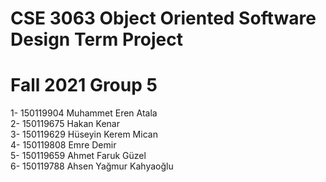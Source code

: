 # CSE 3063 Object Oriented Software Design Term Project
# Fall 2021 Group 5

1- 150119904 Muhammet Eren Atala\
2- 150119675 Hakan Kenar\
3- 150119629 Hüseyin Kerem Mican\
4- 150119808 Emre Demir\
5- 150119659 Ahmet Faruk Güzel\
6- 150119788 Ahsen Yağmur Kahyaoğlu
